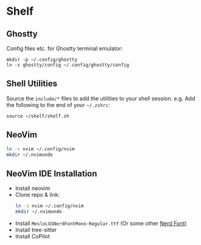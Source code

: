 # Shelf

## Ghostty

Config files etc. for Ghostty terminal emulator:

```
mkdir -p ~/.config/ghostty
ln -s ghostty/config ~/.config/ghostty/config
```

## Shell Utilities
Source the `include/*` files to add the utilities to your shell session. e.g.
Add the following to the end of your `~/.zshrc`:

```
source ~/shelf/shelf.sh
```

## NeoVim

```bash
ln -s nvim ~/.config/nvim
mkdir ~/.nvimundo
```

## NeoVim IDE Installation
*   Install neovim
*   Clone repo & link:
    ```bash
    ln -s nvim ~/.config/nvim
    mkdir ~/.nvimundo
    ```
*   Install `MesloLGSNerdFontMono-Regular.ttf` (Or some other [Nerd Font](https://github.com/ryanoasis/nerd-fonts/))
*   Install tree-sitter
*   Install CoPilot

